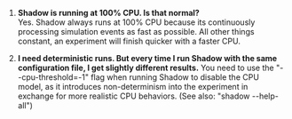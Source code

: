 1. **Shadow is running at 100% CPU. Is that normal?**  
Yes. Shadow always runs at 100% CPU because its continuously processing simulation events as fast as possible. All other things constant, an experiment will finish quicker with a faster CPU.

2. **I need deterministic runs. But every time I run Shadow with the same configuration file, I get slightly different results.**
You need to use the "--cpu-threshold=-1" flag when running Shadow to disable the CPU model, as it introduces non-determinism into the experiment in exchange for more realistic CPU behaviors. (See also: "shadow --help-all")